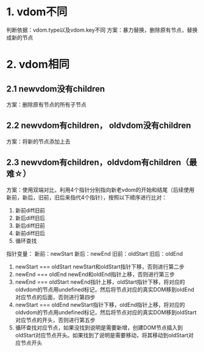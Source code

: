 # 1. vdom不同
判断依据：vdom.type以及vdom.key不同
方案：暴力替换，删除原有节点，替换成新的节点

# 2. vdom相同
## 2.1 newvdom没有children
方案：删除原有节点的所有子节点
## 2.2 newvdom有children， oldvdom没有children
方案：将新的节点添加上去
## 2.3 newvdom有children，oldvdom有children（最难☆）
方案：使用双端对比，利用4个指针分别指向新老vdom的开始和结尾（后续使用新前，新后，旧前，旧后来指代4个指针），按照以下顺序进行比对：
1. 新前diff旧前
2. 新后diff旧后
3. 新后diff旧前
4. 新前diff旧后
5. 循环查找

指针变量：
新前：newStart
新后：newEnd
旧前：oldStart
旧后：oldEnd

1. newStart === oldStart newStart和oldStart指针下移，否则进行第二步
2. newEnd === oldEnd newEnd和oldEnd指针上移，否则进行第三步
3. newEnd === oldStart newEnd指针上移，oldStart指针下移，将对应的oldvdom的节点用undefined标记，然后将节点对应的真实DOM移到oldEnd对应节点的后面，否则进行第四步
4. newStart === oldEnd newStart指针下移，oldEnd指针上移，将对应的oldvdom的节点用undefined标记，然后将节点对应的真实DOM移到oldStart对应节点的开头，否则进行第五步
5. 循环查找对应节点，如果没找到说明是需要新增，创建DOM节点插入到oldStart对应节点开头。如果找到了说明是需要移动，将其移动到oldStart对应节点开头
